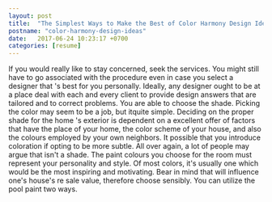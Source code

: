 ```yaml
---
layout: post
title:  "The Simplest Ways to Make the Best of Color Harmony Design Ideas"
postname: "color-harmony-design-ideas"
date:   2017-06-24 10:23:17 +0700
categories: [resume]
---
```

If you would really like to stay concerned, seek the services. You might still have to go associated with the procedure even in case you select a designer that 's best for you personally. Ideally, any designer ought to be at a place deal with each and every client to provide design answers that are tailored and to correct problems. You are able to choose the shade. Picking the color may seem to be a job, but itquite simple. Deciding on the proper shade for the home 's exterior is dependent on a excellent offer of factors that have the place of your home, the color scheme of your house, and also the colours employed by your own neighbors. It possible that you introduce coloration if opting to be more subtle. All over again, a lot of people may argue that isn't a shade. The paint colours you choose for the room must represent your personality and style. Of most colors, it's usually one which would be the most inspiring and motivating. Bear in mind that will influence one's house's re sale value, therefore choose sensibly. You can utilize the pool paint two ways.
